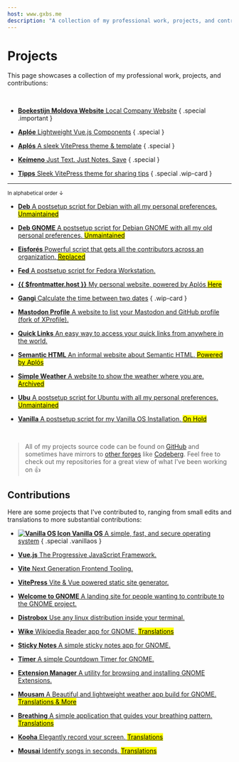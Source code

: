 ```yaml
---
host: www.gxbs.me
description: "A collection of my professional work, projects, and contributions."
---
```


# Projects

This page showcases a collection of my professional work, projects, and contributions:

<br>

<section class="cards">

- [**Boekestijn Moldova Website** Local Company Website](https://boekestijn.md) { .special .important }

- [**Aplóe** Lightweight Vue.js Components](https://aploe.gxbs.me) { .special }

- [**Aplós** A sleek VitePress theme & template](https://aplos.gxbs.me) { .special }

- [**Keímeno** Just Text. Just Notes. Save](https://gxbs.me/keimeno) { .special }

- [**Tipps** Sleek VitePress theme for sharing tips](https://tipps.gxbs.me) { .special .wip-card }

</section>

---

<small>In alphabetical order ↓</small>

<section class="cards">

- [**Deb** A postsetup script for Debian with all my personal preferences. <mark>Unmaintained</mark>](https://github.com/GabsEdits/deb)

- [**Deb GNOME** A postsetup script for Debian GNOME with all my old personal preferences. <mark>Unmaintained</mark>](https://github.com/GabsEdits/deb-gnome)

- [**Eisforés** Powerful script that gets all the contributors across an organization. <mark><abbr title="Replaced by a JavaScript script ">Replaced</abbr></mark>](https://github.com/GabsEdits/Eisfores)

- [**Fed** A postsetup script for Fedora Workstation.](https://fed-jet.vercel.app)

- [**{{ $frontmatter.host }}** My personal website, powered by Aplós <mark>Here</mark>](https://www.gxbs.me)

- [**Gangi** Calculate the time between two dates](https://time.gxbs.me) { .wip-card }

- [**Mastodon Profile** A website to list your Mastodon and GitHub profile (fork of XProfile).](https://github.com/GabsEdits/mastodonprofile)

- [**Quick Links** An easy way to access your quick links from anywhere in the world.](https://github.com/GabsEdits/quick-links)

- [**Semantic HTML** An informal website about Semantic HTML. <mark>Powered by Aplós</mark>](https://semantichtml.github.io)

- [**Simple Weather** A website to show the weather where you are. <mark>Archived</mark>](https://github.com/GabsEdits/weather)

- [**Ubu** A postsetup script for Ubuntu with all my personal preferences. <mark>Unmaintained</mark>](https://github.com/GabsEdits/ubu)

- [**Vanilla** A postsetup script for my Vanilla OS Installation. <mark>On Hold</mark>](https://github.com/GabsEdits/vanilla)

</section>
<br>

> All of my projects source code can be found on [GitHub](https://github.com/GabsEdits) and sometimes have mirrors to [other forges](/findme#forges) like [Codeberg](https://codeberg.org/gabs). Feel free to check out my repositories for a great view of what I've been working on :+1:

## Contributions

Here are some projects that I've contributed to, ranging from small edits and translations to more substantial contributions:

<section class="cards">

- [**![Vanilla OS Icon](https://vanillaos.org/assets/images/brand/vanillaos-logo-icon.svg#static) Vanilla OS** A simple, fast, and secure operating system](https://vanillaos.org) { .special .vanillaos }

- [**Vue.js** The Progressive JavaScript Framework.](https://vuejs.org)

- [**Vite** Next Generation Frontend Tooling.](https://vitejs.dev/)

- [**VitePress** Vite & Vue powered static site generator.](https://vitepress.dev/)

- [**Welcome to GNOME** A landing site for people wanting to contribute to the GNOME project.](https://welcome.gnome.org/)

- [**Distrobox** Use any linux distribution inside your terminal.](https://distrobox.it)

- [**Wike** Wikipedia Reader app for GNOME. <mark>Translations</mark>](https://github.com/hugolabe/Wike)

- [**Sticky Notes** A simple sticky notes app for GNOME.](https://github.com/vixalien/sticky)

- [**Timer** A simple Countdown Timer for GNOME.](https://github.com/vikdevelop/timer)

- [**Extension Manager** A utility for browsing and installing GNOME Extensions.](https://github.com/mjakeman/extension-manager)

- [**Mousam** A Beautiful and lightweight weather app build for GNOME. <mark>Translations & More</mark>](https://github.com/amit9838/mousam)

- [**Breathing** A simple application that guides your breathing pattern. <mark>Translations</mark>](https://github.com/SeaDve/Breathing)

- [**Kooha** Elegantly record your screen. <mark>Translations</mark>](https://github.com/SeaDve/Kooha)

- [**Mousai** Identify songs in seconds. <mark>Translations</mark>](https://github.com/SeaDve/Mousai)

</section>
